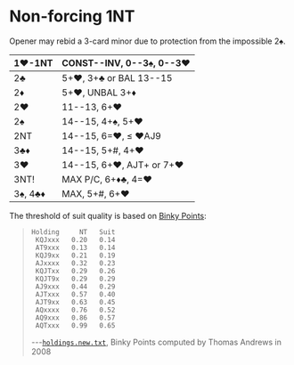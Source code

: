 # Non-forcing 1NT

Opener may rebid a 3-card minor due to protection from the impossible 2♠.

| 1♥-1NT  | CONST--INV, 0--3♠, 0--3♥ |
|---------|--------------------------|
| 2♣      | 5+♥, 3+♣ or BAL 13--15
| 2♦      | 5+♥, UNBAL 3+♦
| 2♥      | 11--13, 6+♥
| 2♠      | 14--15, 4+♠, 5+♥
| 2NT     | 14--15, 6=♥, ≤ ♥AJ9
| 3♣♦     | 14--15, 5+#, 4+♥
| 3♥      | 14--15, 6+♥, AJT+ or 7+♥
| 3NT!    | MAX P/C, 6+♦♣, 4=♥
| 3♠, 4♣♦ | MAX, 5+#, 6+♥

The threshold of suit quality is based on [Binky Points][binky]:

> ```
> Holding     NT   Suit
>  KQJxxx   0.20   0.14
>  AT9xxx   0.13   0.14
>  KQJ9xx   0.21   0.19
>  AJxxxx   0.32   0.23
>  KQJTxx   0.29   0.26
>  KQJT9x   0.29   0.29
>  AJ9xxx   0.44   0.29
>  AJTxxx   0.57   0.40
>  AJT9xx   0.63   0.45
>  AQxxxx   0.76   0.52
>  AQ9xxx   0.86   0.57
>  AQTxxx   0.99   0.65
> ```
>
> ---[`holdings.new.txt`](https://bridge.thomasoandrews.com/valuations/data/holdings.new.txt),
> Binky Points computed by Thomas Andrews in 2008

[binky]: https://bridge.thomasoandrews.com/valuations/additive.html
